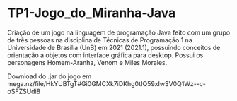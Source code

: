 # TP1-Jogo_do_Miranha-Java
Criação de um jogo na linguagem de programação Java feito com um grupo de três pessoas na disciplina de Técnicas de Programação 1 na Universidade de Brasília (UnB) em 2021 (2021.1), possuindo conceitos de orientação a objetos com interface gráfica para desktop. Possui os personagens Homem-Aranha, Venom e Miles Morales.

Download do .jar do jogo em mega.nz/file/HkYUBTgT#Gi0GMCXk7iDKhg0tIQ59xIwSV0Q1Wz--c-oSFZSUdi8
